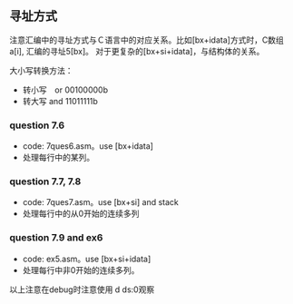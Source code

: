 

## 寻址方式
注意汇编中的寻址方式与Ｃ语言中的对应关系。比如[bx+idata]方式时，C数组a[i], 汇编的寻址5[bx]。
对于更复杂的[bx+si+idata]，与结构体的关系。

大小写转换方法：
* 转小写　or 00100000b
* 转大写 and 11011111b

### question 7.6
* code: 7ques6.asm。use [bx+idata]
* 处理每行中的某列。

### question 7.7, 7.8
* code: 7ques7.asm。use [bx+si] and stack
* 处理每行中的从0开始的连续多列

### question 7.9 and ex6
* code: ex5.asm。use [bx+si+idata]
* 处理每行中非0开始的连续多列。

以上注意在debug时注意使用 d ds:0观察



